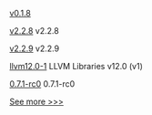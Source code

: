 
[v0.1.8](https://github.com/hyperledger-labs/solang/releases/tag/v0.1.8) 

[v2.2.8](https://github.com/hyperledger/fabric-sdk-java/releases/tag/v2.2.8) v2.2.8

[v2.2.9](https://github.com/hyperledger/fabric-sdk-node/releases/tag/v2.2.9) v2.2.9

[llvm12.0-1](https://github.com/hyperledger-labs/solang/releases/tag/llvm12.0-1) LLVM Libraries v12.0 (v1)

[0.7.1-rc0](https://github.com/hyperledger/aries-cloudagent-python/releases/tag/0.7.1-rc0) 0.7.1-rc0


[See more >>>](https://start-here.hyperledger.org/releases)

